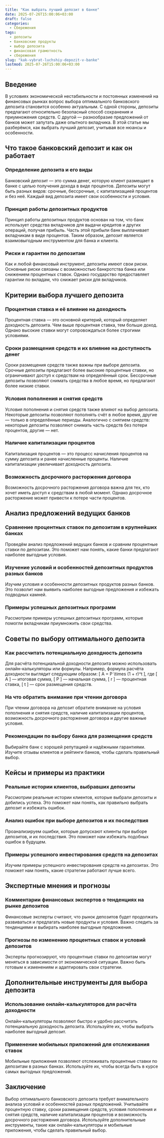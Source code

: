 ```yaml
---
title: "Как выбрать лучший депозит в банке"
date: 2025-07-26T15:00:06+03:00
draft: false
categories:
  - Сбережения
tags:
  - депозиты
  - банковские продукты
  - выбор депозита
  - финансовая грамотность
  - сбережения
slug: "kak-vybrat-luchshiy-depozit-v-banke"
lastmod: 2025-07-26T15:00:06+03:00
---
```


## Введение

В условиях экономической нестабильности и постоянных изменений на финансовых рынках вопрос выбора оптимального банковского депозита становится особенно актуальным. С одной стороны, депозиты предлагают относительно безопасный способ сохранения и приумножения средств. С другой — разнообразие предложений от банков может запутать даже опытного вкладчика. В этой статье мы разберёмся, как выбрать лучший депозит, учитывая все нюансы и особенности.

## Что такое банковский депозит и как он работает

### Определение депозита и его виды

Банковский депозит — это сумма денег, которую клиент размещает в банке с целью получения дохода в виде процентов. Депозиты могут быть разных видов: срочные, бессрочные, с капитализацией процентов и без неё. Каждый вид депозита имеет свои особенности и условия.

### Принцип работы депозитных продуктов

Принцип работы депозитных продуктов основан на том, что банк использует средства вкладчиков для выдачи кредитов и других операций, получая прибыль. Часть этой прибыли банк выплачивает вкладчикам в виде процентов. Таким образом, депозит является взаимовыгодным инструментом для банка и клиента.

### Риски и гарантии по депозитам

Как и любой финансовый инструмент, депозиты имеют свои риски. Основные риски связаны с возможностью банкротства банка или снижением процентных ставок. Однако государство предоставляет гарантии по вкладам, что снижает риски для вкладчиков.

## Критерии выбора лучшего депозита

### Процентная ставка и её влияние на доходность

Процентная ставка — это основной критерий, который определяет доходность депозита. Чем выше процентная ставка, тем больше доход. Однако высокие ставки могут сопровождаться более строгими условиями.

### Сроки размещения средств и их влияние на доступность денег

Сроки размещения средств также важны при выборе депозита. Срочные депозиты предлагают более высокие процентные ставки, но ограничивают доступ к средствам на определённый срок. Бессрочные депозиты позволяют снимать средства в любое время, но предлагают более низкие ставки.

### Условия пополнения и снятия средств

Условия пополнения и снятия средств также влияют на выбор депозита. Некоторые депозиты позволяют пополнять счёт в любое время, другие — только в определённые периоды. Аналогично с снятием средств: некоторые депозиты позволяют снимать часть средств без потери процентов, другие — нет.

### Наличие капитализации процентов

Капитализация процентов — это процесс начисления процентов на сумму депозита и ранее начисленные проценты. Наличие капитализации увеличивает доходность депозита.

### Возможность досрочного расторжения договора

Возможность досрочного расторжения договора важна для тех, кто хочет иметь доступ к средствам в любой момент. Однако досрочное расторжение может привести к потере части процентов.

## Анализ предложений ведущих банков

### Сравнение процентных ставок по депозитам в крупнейших банках

Проведём анализ предложений ведущих банков и сравним процентные ставки по депозитам. Это поможет нам понять, какие банки предлагают наиболее выгодные условия.

### Изучение условий и особенностей депозитных продуктов разных банков

Изучим условия и особенности депозитных продуктов разных банков. Это позволит нам выявить наиболее выгодные предложения и избежать подводных камней.

### Примеры успешных депозитных программ

Рассмотрим примеры успешных депозитных программ, которые помогли вкладчикам приумножить свои средства.

## Советы по выбору оптимального депозита

### Как рассчитать потенциальную доходность депозита

Для расчёта потенциальной доходности депозита можно использовать онлайн-калькуляторы или формулы. Например, формула расчёта доходности выглядит следующим образом: [ A = P \times (1 + r)^t ], где [ A ] — итоговая сумма, [ P ] — начальная сумма, [ r ] — процентная ставка, [ t ] — срок размещения средств.

### На что обратить внимание при чтении договора

При чтении договора на депозит обратите внимание на условия пополнения и снятия средств, наличие капитализации процентов, возможность досрочного расторжения договора и другие важные условия.

### Рекомендации по выбору банка для размещения средств

Выбирайте банк с хорошей репутацией и надёжными гарантиями. Изучите отзывы клиентов и рейтинги банков, чтобы сделать правильный выбор.

## Кейсы и примеры из практики

### Реальные истории клиентов, выбравших депозиты

Рассмотрим реальные истории клиентов, которые выбрали депозиты и добились успеха. Это поможет нам понять, как правильно выбрать депозит и избежать ошибок.

### Анализ ошибок при выборе депозитов и их последствия

Проанализируем ошибки, которые допускают клиенты при выборе депозитов, и их последствия. Это поможет нам избежать подобных ошибок в будущем.

### Примеры успешного инвестирования средств на депозитах

Изучим примеры успешного инвестирования средств на депозитах. Это поможет нам понять, какие стратегии работают лучше всего.

## Экспертные мнения и прогнозы

### Комментарии финансовых экспертов о тенденциях на рынке депозитов

Финансовые эксперты считают, что рынок депозитов будет продолжать развиваться и предлагать новые продукты и условия. Важно следить за тенденциями и выбирать наиболее выгодные предложения.

### Прогнозы по изменению процентных ставок и условий депозитов

Эксперты прогнозируют, что процентные ставки по депозитам могут меняться в зависимости от экономической ситуации. Важно быть готовым к изменениям и адаптировать свои стратегии.

## Дополнительные инструменты для выбора депозита

### Использование онлайн-калькуляторов для расчёта доходности

Онлайн-калькуляторы позволяют быстро и удобно рассчитать потенциальную доходность депозита. Используйте их, чтобы выбрать наиболее выгодный депозит.

### Применение мобильных приложений для отслеживания ставок

Мобильные приложения позволяют отслеживать процентные ставки по депозитам в разных банках. Используйте их, чтобы всегда быть в курсе самых выгодных предложений.

## Заключение

Выбор оптимального банковского депозита требует внимательного анализа условий и особенностей разных предложений. Учитывайте процентную ставку, сроки размещения средств, условия пополнения и снятия средств, наличие капитализации процентов и возможность досрочного расторжения договора. Используйте дополнительные инструменты, такие как онлайн-калькуляторы и мобильные приложения, чтобы сделать правильный выбор.
